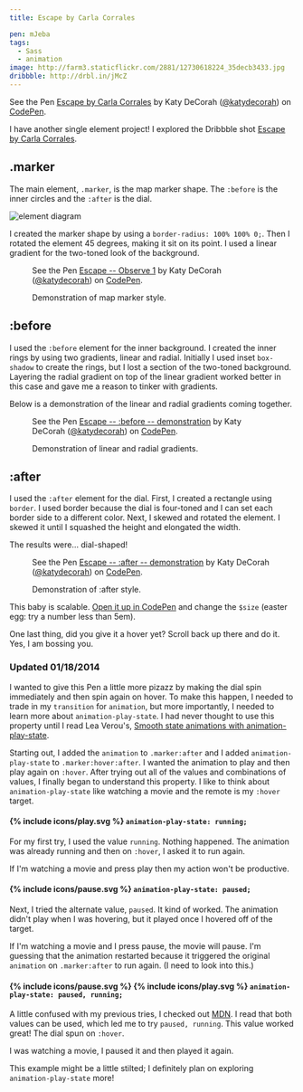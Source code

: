 ```yaml
---
title: Escape by Carla Corrales

pen: mJeba
tags:
  - Sass
  - animation
image: http://farm3.staticflickr.com/2881/12730618224_35decb3433.jpg
dribbble: http://drbl.in/jMcZ
---
```


<p data-height="450" data-theme-id="97" data-slug-hash="mJeba" data-default-tab="result" class='codepen'>See the Pen <a href='http://codepen.io/katydecorah/pen/mJeba'>Escape by Carla Corrales</a> by Katy DeCorah (<a href='http://codepen.io/katydecorah'>@katydecorah</a>) on <a href='http://codepen.io'>CodePen</a>.</p>

I have another single element project! I explored the Dribbble shot [Escape by Carla Corrales](http://drbl.in/jMcZ).

## .marker

The main element, `.marker`, is the map marker shape. The `:before` is the inner circles and the `:after` is the dial.

![element diagram](http://farm3.staticflickr.com/2881/12730618224_35decb3433.jpg)

I created the marker shape by using a `border-radius: 100% 100% 0;`. Then I rotated the element 45 degrees, making it sit on its point. I used a linear gradient for the two-toned look of the background.

<figure>
<p data-height="400" data-theme-id="97" data-slug-hash="5139eb2825b88adf9495330f554a9c5b" data-default-tab="result" class='codepen'>See the Pen <a href='http://codepen.io/katydecorah/pen/5139eb2825b88adf9495330f554a9c5b'>Escape -- Observe 1</a> by Katy DeCorah (<a href='http://codepen.io/katydecorah'>@katydecorah</a>) on <a href='http://codepen.io'>CodePen</a>.</p>
<figcaption>Demonstration of map marker style.</figcaption>
</figure>

## :before

I used the `:before` element for the inner background. I created the inner rings by using two gradients, linear and radial. Initially I used inset `box-shadow` to create the rings, but I lost a section of the two-toned background. Layering the radial gradient on top of the linear gradient worked better in this case and gave me a reason to tinker with gradients.

Below is a demonstration of the linear and radial gradients coming together.

<figure>
<p data-height="307" data-theme-id="97" data-slug-hash="85ed97e499e0eae1b5ba133f7a68dd2e" data-default-tab="result" class='codepen'>See the Pen <a href='http://codepen.io/katydecorah/pen/85ed97e499e0eae1b5ba133f7a68dd2e'>Escape -- :before -- demonstration</a> by Katy DeCorah (<a href='http://codepen.io/katydecorah'>@katydecorah</a>) on <a href='http://codepen.io'>CodePen</a>.</p>
<figcaption>Demonstration of linear and radial gradients.</figcaption>
</figure>

## :after

I used the `:after` element for the dial. First, I created a rectangle using `border`. I used border because the dial is four-toned and I can set each border side to a different color. Next, I skewed and rotated the element. I skewed it until I squashed the height and elongated the width.

The results were&hellip; dial-shaped!

<figure>
<p data-height="274" data-theme-id="97" data-slug-hash="2da5c6fd1fea85b62eef5c84568f6658" data-default-tab="result" class='codepen'>See the Pen <a href='http://codepen.io/katydecorah/pen/2da5c6fd1fea85b62eef5c84568f6658'>Escape -- :after -- demonstration</a> by Katy DeCorah (<a href='http://codepen.io/katydecorah'>@katydecorah</a>) on <a href='http://codepen.io'>CodePen</a>.</p>
<figcaption>Demonstration of :after style.</figcaption>
</figure>

This baby is scalable. [Open it up in CodePen](http://codepen.io/katydecorah/pen/mJeba) and change the `$size` (easter egg: try a number less than 5em).

One last thing, did you give it a hover yet? Scroll back up there and do it. Yes, I am bossing you.

### Updated 01/18/2014

I wanted to give this Pen a little more pizazz by making the dial spin immediately and then spin again on hover. To make this happen, I needed to trade in my `transition` for `animation`, but more importantly, I needed to learn more about `animation-play-state`. I had never thought to use this property until I read Lea Verou's, [Smooth state animations with animation-play-state](http://lea.verou.me/2014/01/smooth-state-animations-with-animation-play-state/).

Starting out, I added the `animation` to `.marker:after` and I added `animation-play-state` to `.marker:hover:after`. I wanted the animation to play and then play again on `:hover`. After trying out all of the values and combinations of values, I finally began to understand this property. I like to think about `animation-play-state` like watching a movie and the remote is my `:hover` target.

<h4>{% include icons/play.svg %} <code>animation-play-state: running;</code></h4>

For my first try, I used the value `running`. Nothing happened. The animation was already running and then on `:hover`, I asked it to run again.

If I'm watching a movie and press play then my action won't be productive.

<h4>{% include icons/pause.svg %} <code>animation-play-state: paused;</code></h4>

Next, I tried the alternate value, `paused`. It kind of worked. The animation didn't play when I was hovering, but it played once I hovered off of the target.

If I'm watching a movie and I press pause, the movie will pause. I'm guessing that the animation restarted because it triggered the original `animation` on `.marker:after` to run again. (I need to look into this.)

<h4>{% include icons/pause.svg %} {% include icons/play.svg %} <code>animation-play-state: paused, running;</code></h4>

A little confused with my previous tries, I checked out [MDN](https://developer.mozilla.org/en-US/docs/Web/CSS/animation-play-state). I read that both values can be used, which led me to try `paused, running`. This value worked great! The dial spun on `:hover`.

I was watching a movie, I paused it and then played it again.

This example might be a little stilted; I definitely plan on exploring `animation-play-state` more!
